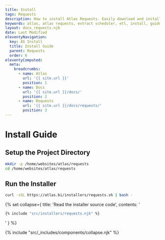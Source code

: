 ```yaml
---
title: Install
tags: Requests
description: How to install Atlas Requests. Easily download and install with our ppa through apt!
keywords: atlas, atlas requests, extract scheduler, etl, install, guide, ubuntu server
layout: docs_requests.njk
date: Last Modified
eleventyNavigation:
  key: AS Install
  title: Install Guide
  parent: Requests
  order: 6
eleventyComputed:
  meta:
    breadcrumbs:
      - name: Atlas
        url: '{{ site.url }}'
        position: 1
      - name: Docs
        url: '{{ site.url }}/docs/'
        position: 2
      - name: Requests
        url: '{{ site.url }}/docs/requests/'
        position: 3
---
```


# Install Guide

## Setup the Project Directory

```bash
mkdir -p /home/websites/atlas/requests
cd /home/websites/atlas/requests
```

## Run the Installer

```bash
curl -sSL https://atlas.bi/installers/requests.sh | bash -
```

{% set collapse={
title: 'Read the installer source code',
contents: '

```bash
{% include "src/installers/requests.njk" %}
```

'
} %}

{% include "src/\_includes/components/collapse.njk" %}
